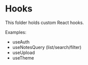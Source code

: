# Hooks

This folder holds custom React hooks.

Examples:
- useAuth
- useNotesQuery (list/search/filter)
- useUpload
- useTheme
